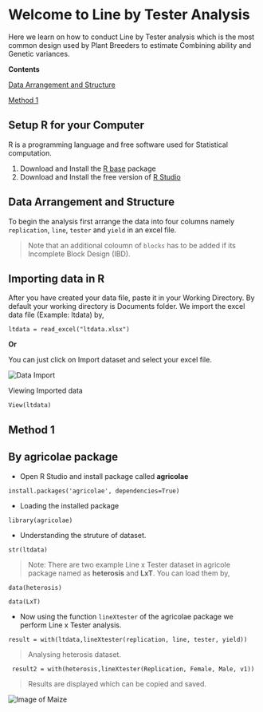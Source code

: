 # Welcome to Line by Tester Analysis 

  Here we learn on how to conduct Line by Tester analysis which is the most common design used by Plant Breeders to estimate Combining ability and Genetic variances. 


**Contents**

[Data Arrangement and Structure](https://nandp1.github.io/Line-Tester-Analysis/#data-arrangement-and-structure)

[Method 1](https://github.com/nandp1/Line-Tester-Analysis/blob/master/README.md#method-1)

##  Setup R for your Computer

R is a programming language and free software used for Statistical computation. 
1. Download and Install the [R base](https://cloud.r-project.org/) package
2. Download and Install the free version of [R Studio](https://rstudio.com/products/rstudio/download/) 


## Data Arrangement and Structure 

To begin the analysis first arrange the data into four columns namely `replication`, `line`, `tester` and `yield` in an excel file. 

> Note that an additional coloumn of `blocks` has to be added if its Incomplete Block Design (IBD). 

## Importing data in R

After you have created your data file, paste it in your Working Directory. By default your working directory is Documents folder. 
We import the excel data file (Example: ltdata) by, 

```ltdata = read_excel("ltdata.xlsx")```

**Or**

You can just click on Import dataset and select your excel file. 

![Data Import](https://github.com/nandp1/Line-Tester-Analysis/blob/master/dataimport.png)

Viewing Imported data

```View(ltdata)```


## Method 1 
## By agricolae package 

- Open R Studio and install package called **agricolae** 

```install.packages('agricolae', dependencies=True)```   
                                     
- Loading the installed package 

```library(agricolae)```

- Understanding the struture of dataset. 

```str(ltdata)```

> Note: There are two example Line x Tester dataset in agricole package named as **heterosis** and **LxT**. You can load them by,

```data(heterosis)```

```data(LxT)```

- Now using the function `lineXtester` of the agricolae package we perform Line x Tester analysis. 

```result = with(ltdata,lineXtester(replication, line, tester, yield))```

 > Analysing heterosis dataset. 
 
``` result2 = with(heterosis,lineXtester(Replication, Female, Male, v1))```

> Results are displayed which can be copied and saved. 

![Image of Maize](https://github.com/nandp1/Line-Tester-Analysis/blob/master/maize.jpg)






